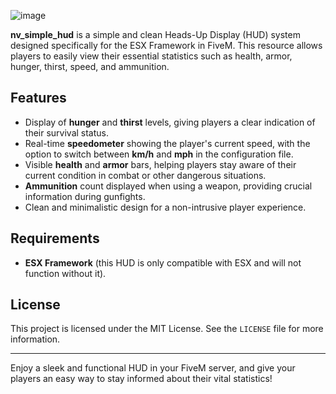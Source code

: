 ![image](https://github.com/user-attachments/assets/60ed460a-facf-4ce2-bf46-80769257220c)


**nv_simple_hud** is a simple and clean Heads-Up Display (HUD) system designed specifically for the ESX Framework in FiveM. This resource allows players to easily view their essential statistics such as health, armor, hunger, thirst, speed, and ammunition. 

## Features

- Display of **hunger** and **thirst** levels, giving players a clear indication of their survival status.
- Real-time **speedometer** showing the player's current speed, with the option to switch between **km/h** and **mph** in the configuration file.
- Visible **health** and **armor** bars, helping players stay aware of their current condition in combat or other dangerous situations.
- **Ammunition** count displayed when using a weapon, providing crucial information during gunfights.
- Clean and minimalistic design for a non-intrusive player experience.

## Requirements

- **ESX Framework** (this HUD is only compatible with ESX and will not function without it).

## License

This project is licensed under the MIT License. See the `LICENSE` file for more information.

---

Enjoy a sleek and functional HUD in your FiveM server, and give your players an easy way to stay informed about their vital statistics!

